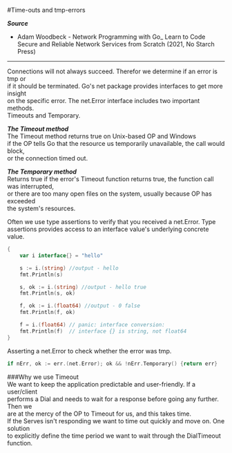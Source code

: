 #Time-outs and tmp-errors

***Source***
- Adam Woodbeck - Network Programming with Go_ Learn to Code Secure and Reliable Network Services from Scratch (2021, No Starch Press)
___
Connections will not always succeed. Therefor we determine if an error is tmp or  
if it should be terminated. Go's net package provides interfaces to get more insight  
on the specific error. The net.Error interface includes two important methods.  
Timeouts and Temporary.  

***The Timeout method***  
The Timeout method returns true on Unix-based OP and Windows  
if the OP tells Go that the resource us temporarily unavailable, the call would block,  
or the connection timed out.  

***The Temporary method***  
Returns true if the error's Timeout function returns true, the function call was interrupted,  
or there are too many open files on the system, usually because OP has exceeded  
the system's resources.  

Often we use type assertions to verify that you received a net.Error.
Type assertions provides access to an interface value's underlying concrete value.

```go
{
	var i interface{} = "hello"

	s := i.(string) //output - hello
	fmt.Println(s)

	s, ok := i.(string) //output - hello true
	fmt.Println(s, ok)

	f, ok := i.(float64) //output - 0 false
	fmt.Println(f, ok)

	f = i.(float64) // panic: interface conversion:
	fmt.Println(f)  // interface {} is string, not float64
}
```
Asserting a net.Error to check whether the error was tmp.  
```go
if nErr, ok := err.(net.Error); ok && !nErr.Temporary() {return err}

```
###Why we use Timeout  
We want to keep the application predictable and user-friendly. If a user/client  
performs a Dial and needs to wait for a response before going any further. Then we   
are at the mercy of the OP to Timeout for us, and this takes time.  
If the Serves isn't responding we want to time out quickly and move on. One solution  
to explicitly define the time period we want to wait through the DialTimeout function.
